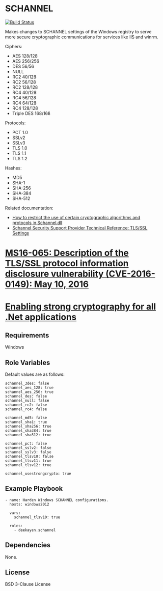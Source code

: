 SCHANNEL
========

[![Build Status](https://travis-ci.org/deekayen/ansible-role-schannel.svg?branch=master)](https://travis-ci.org/deekayen/ansible-role-schannel)

Makes changes to SCHANNEL settings of the Windows
registry to serve more secure cryptographic
communications for services like IIS and winrm.

Ciphers:

* AES 128/128
* AES 256/256
* DES 56/56
* NULL
* RC2 40/128
* RC2 56/128
* RC2 128/128
* RC4 40/128
* RC4 56/128
* RC4 64/128
* RC4 128/128
* Triple DES 168/168

Protocols:

* PCT 1.0
* SSLv2
* SSLv3
* TLS 1.0
* TLS 1.1
* TLS 1.2

Hashes:

* MD5
* SHA-1
* SHA-256
* SHA-384
* SHA-512

Related documentation:

* [How to restrict the use of certain cryptographic algorithms and protocols in Schannel.dll](https://support.microsoft.com/en-us/help/245030/how-to-restrict-the-use-of-certain-cryptographic-algorithms-and-protocols-in-schannel.dll)
* [Schannel Security Support Provider Technical Reference: TLS/SSL Settings](https://technet.microsoft.com/en-us/library/dn786418.aspx)
# [MS16-065: Description of the TLS/SSL protocol information disclosure vulnerability (CVE-2016-0149): May 10, 2016](https://support.microsoft.com/en-us/help/3155464/ms16-065-description-of-the-tls-ssl-protocol-information-disclosure-vu)
# [Enabling strong cryptography for all .Net applications](https://www.johnlouros.com/blog/enabling-strong-cryptography-for-all-dot-net-applications)

Requirements
------------

Windows

Role Variables
--------------

Default values are as follows:

```
schannel_3des: false
schannel_aes_128: true
schannel_aes_256: true
schannel_des: false
schannel_null: false
schannel_rc2: false
schannel_rc4: false

schannel_md5: false
schannel_sha1: true
schannel_sha256: true
schannel_sha384: true
schannel_sha512: true

schannel_pct: false
schannel_sslv2: false
schannel_sslv3: false
schannel_tlsv10: false
schannel_tlsv11: true
schannel_tlsv12: true

schannel_usestrongcrypto: true
```

Example Playbook
----------------

    - name: Harden Windows SCHANNEL configurations.
      hosts: windows2012

      vars:
        schannel_tlsv10: true

      roles:
        - deekayen.schannel

Dependencies
------------

None.

License
-------

BSD 3-Clause License
